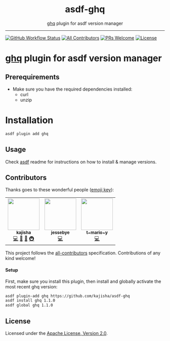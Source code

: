 <div align="center">
<h1>asdf-ghq</h1>
<span><a href="https://github.com/x-motemen/ghq">ghq</a> plugin for asdf version manager</span>
</div>
<hr />

[![GitHub Workflow Status](https://img.shields.io/github/workflow/status/kajisha/asdf-ghq/Main%20workflow?style=flat-square)](https://github.com/kajisha/asdf-ghq/actions)
[![All Contributors](https://img.shields.io/badge/all_contributors-1-orange.svg?style=flat-square)](#contributors)
[![PRs Welcome](https://img.shields.io/badge/PRs-welcome-brightgreen.svg?style=flat-square)](http://makeapullrequest.com)
[![License](https://img.shields.io/github/license/kajisha/asdf-ghq?style=flat-square&color=brightgreen)](https://github.com/kajisha/asdf-ghq/blob/master/LICENSE)
# [ghq](https://github.com/x-motemen/ghq) plugin for asdf version manager

## Prerequirements

- Make sure you have the required dependencies installed:
  - curl
  - unzip

# Installation

```bash
asdf plugin add ghq
```

## Usage

Check [asdf](https://github.com/asdf-vm/asdf) readme for instructions on how to
install & manage versions.

## Contributors

Thanks goes to these wonderful people
([emoji key](https://allcontributors.org/docs/en/emoji-key)):

<!-- ALL-CONTRIBUTORS-LIST:START - Do not remove or modify this section -->
<!-- prettier-ignore-start -->
<!-- markdownlint-disable -->
<table>
  <tr>
    <td align="center">
      <a href="https://github.com/kajisha">
        <img src="https://avatars0.githubusercontent.com/u/1960696?v=4" width="100px;" alt=""/>
        <br />
        <sub>
          <b>kajisha</b>
        </sub>
      </a>
      <br />
      <a href="https://github.com/kajisha/asdf-ghq/commits?author=kajisha" title="Code">💻</a>
      <a href="https://github.com/kajisha/asdf-ghq/commits?author=kajisha" title="Documentation">📖</a>
      <a href="#maintenance-kajisha" title="Maintenance">🚧</a>
      <a href="#infra-kajisha" title="Infrastructure (Hosting, Build-Tools, etc)">🚇</a>
    </td>
    <td align="center">
      <a href="https://github.com/jessebye">
        <img src="https://avatars.githubusercontent.com/u/8467862?v=4" width="100px;" alt=""/>
        <br />
        <sub>
          <b>jessebye</b>
        </sub>
      </a>
      <br />
      <a href="https://github.com/kajisha/asdf-ghq/commits?author=jessebye" title="Code">💻</a>
    </td>
    <td align="center">
      <a href="https://github.com/t-mario-y">
        <img src="https://avatars.githubusercontent.com/u/16183860?v=4" width="100px;" alt=""/>
        <br />
        <sub>
          <b>t-mario-y</b>
        </sub>
      </a>
      <br />
      <a href="https://github.com/kajisha/asdf-ghq/commits?author=t-mario-y" title="Code">💻</a>
    </td>
  </tr>
</table>

<!-- markdownlint-enable -->
<!-- prettier-ignore-end -->
<!-- ALL-CONTRIBUTORS-LIST:END -->

This project follows the
[all-contributors](https://github.com/all-contributors/all-contributors)
specification. Contributions of any kind welcome!

#### Setup

First, make sure you install this plugin, then install and globally activate the
most recent ghq version:

```bash
asdf plugin-add ghq https://github.com/kajisha/asdf-ghq
asdf install ghq 1.1.0
asdf global ghq 1.1.0
```

## License

Licensed under the
[Apache License, Version 2.0](https://www.apache.org/licenses/LICENSE-2.0).
